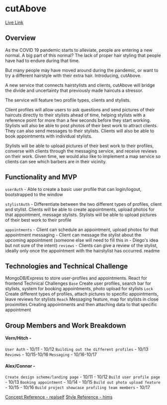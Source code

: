 # cutAbove

[Live Link](https://www.google.com/)
## Overview
As the COVID 19 pandemic starts to alleviate, people are entering a new normal. A big part of this normal? The lack of proper hair styling that people have had to endure during that time. 

But many people may have moved around during the pandemic, or want to try a different hairstyle with their extra hair. Introducing, cutAbove.

A new service that connects hairstylists and clients, cutAbove will bridge the divide and uncertainty that previously made haircuts a stressor.

The service will feature two profile types, clients and stylists.

Client profiles will allow users to ask questions and send pictures of their haircuts directly to their stylists ahead of time, helping stylists with a reference point for more than a few seconds before they start working. Stylists will also be able to post photos of their best work to attract clients. They can also send messages to their stylists. Clients will also be able to book appointments with individual stylists.

Stylists will be able to upload pictures of their best work to their profiles, converse with clients through the messaging service, and receive reviews on their work. Given time, we would also like to implement a map service so clients can see which barbers are in their vicinity.

## Functionality and MVP

`userAuth` - Able to create a basic user profile that can login/logout, bootstrapped to the window

`stylistAuth` - Differentiate between the two different types of profiles, client and stylist. Clients will be able to create appointments, upload photos for that appointment, message stylists.
Stylists will be able to upload pictures of their best work to their profile

`appointments` - Client can schedule an appointment, upload photos for that appointment
messaging - Client can message the stylist about the upcoming appointment (someone else will need to fill this in - Diego's idea but not sure of the intent)
`reviews` - Clients can give a review of the stylist, ideally only once the appointment with the hairstylist has occurred. 
readme

## Technologies and Technical Challenge
MongoDB/Express to store user-profiles and appointments.
React for frontend
Technical Challenges
`Base`
Create user profiles, search bar for stylists, system for booking appointments, photo upload for stylists
`Lock`
Create different types of profiles, attach pictures to specific appointments, leave reviews for stylists
`Reach`
Messaging feature, map for stylists in close proximities
Creating appointments and then attaching data to that specific appointment

## Group Members and Work Breakdown

#### Vern/Hitch - 
`User Auth` - 10/11 - 10/12
`Building out the different profiles` - 10/13
`Reviews` - 10/15-10/16
`Messaging` - 10/16-10/17

#### Alex/Connor -
`Create design scheme/landing page` - 10/11 - 10/12
`Build user profile page` - 10/13
`Booking appointment` - 10/14 - 10/15
`Build out photo upload feature` - 10/15 - 10/16
`Build project showcase profiling team members` - 10/17

[Concept Reference - realself](https://www.realself.com/)
[Style Reference - hims](https://www.forhims.com/)
